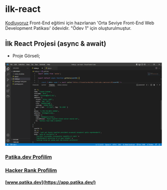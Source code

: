 # ilk-react

[Kodluyoruz](https://www.kodluyoruz.org/)  Front-End eğitimi için hazırlanan 'Orta Seviye Front-End Web Development Patikası' ödevidir. "Ödev 1" için oluşturulmuştur.

## İlk React Projesi (async & await)

- Proje Görseli;

![terminal görseli](img/ilk-react-gorseli.png)

### [Patika.dev Profilim](https://app.patika.dev/canncelik)
### [Hacker Rank Profilim](https://www.hackerrank.com/ogulcan_celik24)
#### [www.patika.dev](https://app.patika.dev/)